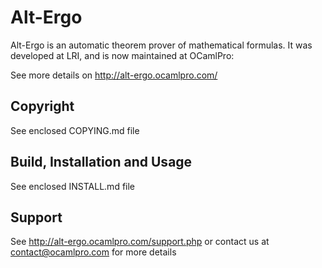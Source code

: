 # Alt-Ergo

Alt-Ergo is an automatic theorem prover of mathematical formulas. It
was developed at LRI, and is now maintained at OCamlPro:

See more details on http://alt-ergo.ocamlpro.com/


## Copyright

See enclosed COPYING.md file


## Build, Installation and Usage

See enclosed INSTALL.md file


## Support

See http://alt-ergo.ocamlpro.com/support.php or contact us at
contact@ocamlpro.com for more details
